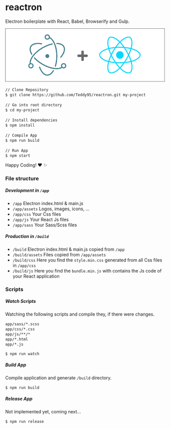 # reactron

Electron boilerplate with React, Babel, Browserify and Gulp.

<div style="text-align: center;">
	<img src="app/assets/repo-header.jpg" alt="" />
</div>

```
// Clone Repository
$ git clone https://github.com/Teddy95/reactron.git my-project

// Go into root directory
$ cd my-project

// Install dependencies
$ npm install

// Compile App
$ npm run build

// Run App
$ npm start
```

Happy Coding! :heart: :sparkles:

### File structure

##### Development in `/app`

- `/app` Electron index.html & main.js
- `/app/assets` Logos, images, icons, ...
- `/app/css` Your Css files
- `/app/js` Your React Js files
- `/app/sass` Your Sass/Scss files

##### Production in `/build`
- `/build` Electron index.html & main.js copied from `/app`
- `/build/assets` Files copied from `/app/assets`
- `/build/css` Here you find the `style.min.css` generated from all Css files in `/app/css`
- `/build/js` Here you find the `bundle.min.js` with contains the Js code of your React application

### Scripts

##### Watch Scripts

Watching the following scripts and compile they, if there were changes.

```
app/sass/*.scss
app/css/*.css
app/js/**/*
app/*.html
app/*.js
```

```
$ npm run watch
```

##### Build App

Compile application and generate `/build` directory.

```
$ npm run build
```

##### Release App

Not implemented yet, coming next...

```
$ npm run release
```
